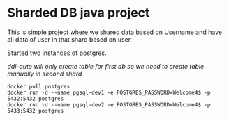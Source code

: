 # Sharded DB java project

This is simple project where we shared data based on Username and have all data of user in that shard based on user.

Started two instances of postgres.

*ddl-auto will only create table for first db so we need to create table manually in second shard*

    docker pull postgres
    docker run -d --name pgsql-dev1 -e POSTGRES_PASSWORD=Welcome4$ -p 5432:5432 postgres
    docker run -d --name pgsql-dev2 -e POSTGRES_PASSWORD=Welcome4$ -p 5433:5432 postgres


